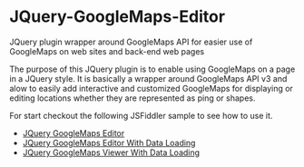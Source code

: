 JQuery-GoogleMaps-Editor
=======================

JQuery plugin wrapper around GoogleMaps API for easier use of GoogleMaps on web sites and back-end web pages

The purpose of this JQuery plugin is to enable using GoogleMaps on a page in a JQuery style. It is basically a wrapper around GoogleMaps API v3 and alow to easily add interactive and customized GoogleMaps for displaying or editing locations whether they are represented as ping or shapes.

For start checkout the following JSFiddler sample to see how to use it.

* [JQuery GoogleMaps Editor](http://jsfiddle.net/dejanstojanovic/7Wvww/)
* [JQuery GoogleMaps Editor With Data Loading](http://jsfiddle.net/dejanstojanovic/Ze3N4/)
* [JQuery GoogleMaps Viewer With Data Loading](http://jsfiddle.net/dejanstojanovic/aP9De/)
